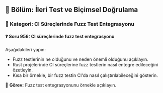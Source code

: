 ## 📘 Bölüm: İleri Test ve Biçimsel Doğrulama  
### 🔹 Kategori: CI Süreçlerinde Fuzz Test Entegrasyonu  
#### ❓ Soru 956: CI süreçlerinde fuzz test entegrasyonu

Aşağıdakileri yapın:

- Fuzz testlerinin ne olduğunu ve neden önemli olduğunu açıklayın.
- Rust projelerinde CI süreçlerine fuzz testlerin nasıl entegre edileceğini özetleyin.
- Kısa bir örnekle, bir fuzz testin CI'da nasıl çalıştırılabileceğini gösterin.

🔧 **Görev:** Fuzz test entegrasyonunu örnekle açıklayın.

